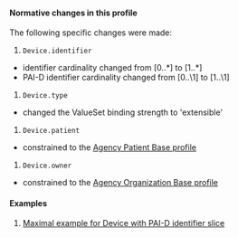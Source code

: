 #### Normative changes in this profile
The following specific changes were made:
1. `Device.identifier`
- identifier cardinality changed from [0..\*] to [1..\*]
- PAI-D identifier cardinality changed from [0..\1] to [1..\1]
1. `Device.type`
- changed the ValueSet binding strength to 'extensible'
1. `Device.patient`
- constrained to the [Agency Patient Base profile](StructureDefinition-patient-dh-base-1.html)
1. `Device.owner`
- constrained to the [Agency Organization Base profile](StructureDefinition-organization-dh-base-1.html)

#### Examples
1. [Maximal example for Device with PAI-D identifier slice](Device-devicePAID-max-example.html)